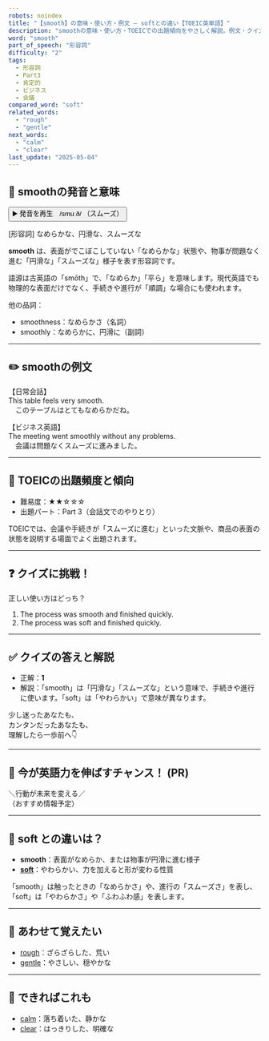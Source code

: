 ```yaml
---
robots: noindex
title: "【smooth】の意味・使い方・例文 ― softとの違い【TOEIC英単語】"
description: "smoothの意味・使い方・TOEICでの出題傾向をやさしく解説。例文・クイズ付きでsoftとの違いもわかりやすく学べます。"
word: "smooth"
part_of_speech: "形容詞"
difficulty: "2"
tags:
  - 形容詞
  - Part3
  - 肯定的
  - ビジネス
  - 会議
compared_word: "soft"
related_words:
  - "rough"
  - "gentle"
next_words:
  - "calm"
  - "clear"
last_update: "2025-05-04"
---
```


## 🔰 smoothの発音と意味

<button class="play-audio" onclick="playTTS('smooth')">
  <span class="play-audio-main">
    ▶️ 発音を再生　/smuːð/
  </span>
  <span class="play-audio-sub">
    （スムーズ）
  </span>
</button>

[形容詞] なめらかな、円滑な、スムーズな

**smooth** は、表面がでこぼこしていない「なめらかな」状態や、物事が問題なく進む「円滑な」「スムーズな」様子を表す形容詞です。

語源は古英語の「smōth」で、「なめらか」「平ら」を意味します。現代英語でも物理的な表面だけでなく、手続きや進行が「順調」な場合にも使われます。

他の品詞：  
- smoothness：なめらかさ（名詞）
- smoothly：なめらかに、円滑に（副詞）

---

## ✏️ smoothの例文

【日常会話】  
This table feels very smooth.  
　このテーブルはとてもなめらかだね。

【ビジネス英語】  
The meeting went smoothly without any problems.  
　会議は問題なくスムーズに進みました。

---

## 🎯 TOEICの出題頻度と傾向

- 難易度：★★☆☆☆
- 出題パート：Part 3（会話文でのやりとり）

TOEICでは、会議や手続きが「スムーズに進む」といった文脈や、商品の表面の状態を説明する場面でよく出題されます。

---

## ❓ クイズに挑戦！

正しい使い方はどっち？

1. The process was smooth and finished quickly.  
2. The process was soft and finished quickly.

---

## ✅ クイズの答えと解説

- 正解：**1**
- 解説：「smooth」は「円滑な」「スムーズな」という意味で、手続きや進行に使います。「soft」は「やわらかい」で意味が異なります。

少し迷ったあなたも、  
カンタンだったあなたも、  
理解したら一歩前へ👇️

---

## 🚀 今が英語力を伸ばすチャンス！ (PR)

<div class="info-center">
＼行動が未来を変える／<br>  
（おすすめ情報予定）
</div>

---

## 🤔  soft との違いは？

- **smooth**：表面がなめらか、または物事が円滑に進む様子
- **[soft](/soft)**：やわらかい、力を加えると形が変わる性質

「smooth」は触ったときの「なめらかさ」や、進行の「スムーズさ」を表し、「soft」は「やわらかさ」や「ふわふわ感」を表します。

---

## 🧩 あわせて覚えたい

- [rough](/rough)：ざらざらした、荒い
- [gentle](/gentle)：やさしい、穏やかな

---

## 📖 できればこれも

- [calm](/calm)：落ち着いた、静かな
- [clear](/clear)：はっきりした、明確な

<!-- cvid: aid40_bid14 -->
